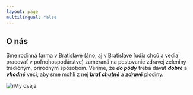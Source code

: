 ```yaml
---
layout: page
multilingual: false
---
```


## O nás
 Sme rodinná farma v Bratislave (áno, aj v Bratislave ľudia chcú a vedia pracovať v poľnohospodárstve) zameraná na pestovanie zdravej zeleniny tradičným, prírodným spôsobom. Veríme, že **_do pôdy_** treba dávať **_dobré_** a **_vhodné_** veci, aby sme mohli z nej **_brať chutné_** a **_zdravé_** plodiny.
 
 ![rMy dvaja](/img/mydvaja.jpg)
 